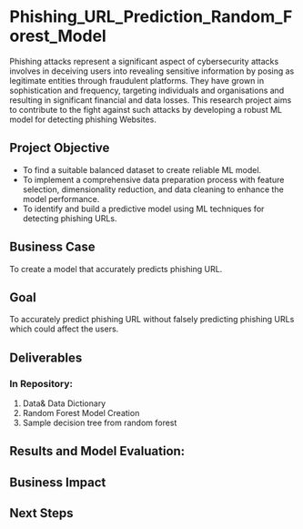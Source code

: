 # Phishing_URL_Prediction_Random_Forest_Model

Phishing attacks represent a significant aspect of cybersecurity attacks involves in deceiving users into revealing sensitive information by posing as legitimate entities through fraudulent platforms. They have grown in sophistication and frequency, targeting individuals and organisations and resulting in significant financial and data losses. This research project aims to contribute to the fight against such attacks by developing a robust ML model for detecting phishing Websites.

## Project Objective

- To find a suitable balanced dataset to create reliable ML model.
- To implement a comprehensive data preparation process with feature selection, dimensionality reduction, and data cleaning to enhance the model performance.
- To identify and build a predictive model using ML techniques for detecting phishing URLs.

## Business Case

To create a model that accurately predicts phishing URL.

## Goal
To accurately predict phishing URL without falsely predicting phishing URLs which could affect the users. 

## Deliverables

### In Repository:
1. Data& Data Dictionary
2. Random Forest Model Creation
3. Sample decision tree from random forest

## Results and Model Evaluation:

## Business Impact

## Next Steps
